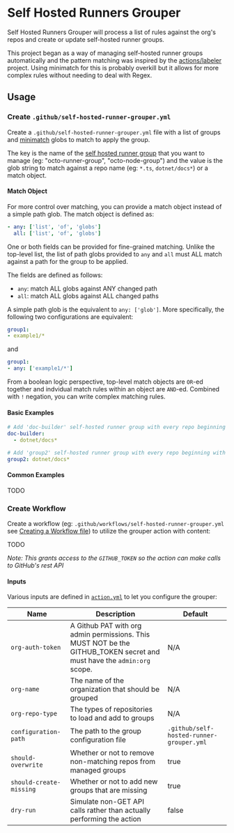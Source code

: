 # Self Hosted Runners Grouper

Self Hosted Runners Grouper will process a list of rules against the org's repos and create or update self-hosted runner groups.

This project began as a way of managing self-hosted runner groups automatically and the pattern matching was inspired by the [actions/labeler](https://github.com/actions/labeler/) project.
Using minimatch for this is probably overkill but it allows for more complex rules without needing to deal with Regex.

## Usage

### Create `.github/self-hosted-runner-grouper.yml`

Create a `.github/self-hosted-runner-grouper.yml` file with a list of groups and [minimatch](https://github.com/isaacs/minimatch) globs to match to apply the group.

The key is the name of the [self hosted runner group](https://docs.github.com/en/actions/hosting-your-own-runners/managing-access-to-self-hosted-runners-using-groups) that you want to manage (eg: "octo-runner-group", "octo-node-group") and the value is the glob string to match against a repo name (eg: `*.ts`, `dotnet/docs*`) or a match object.

#### Match Object

For more control over matching, you can provide a match object instead of a simple path glob. The match object is defined as:

```yml
- any: ['list', 'of', 'globs']
  all: ['list', 'of', 'globs']
```

One or both fields can be provided for fine-grained matching. Unlike the top-level list, the list of path globs provided to `any` and `all` must ALL match against a path for the group to be applied.

The fields are defined as follows:
* `any`: match ALL globs against ANY changed path
* `all`: match ALL globs against ALL changed paths

A simple path glob is the equivalent to `any: ['glob']`. More specifically, the following two configurations are equivalent:
```yml
group1:
- example1/*
```
and
```yml
group1:
- any: ['example1/*']
```

From a boolean logic perspective, top-level match objects are `OR`-ed together and indvidual match rules within an object are `AND`-ed. Combined with `!` negation, you can write complex matching rules.

#### Basic Examples

```yml
# Add 'doc-builder' self-hosted runner group with every repo beginning with dotnet/docs.
doc-builder:
  - dotnet/docs*

# Add 'group2' self-hosted runner group with every repo beginning with dotnet/docs.
group2: dotnet/docs*
```

#### Common Examples

TODO

### Create Workflow

Create a workflow (eg: `.github/workflows/self-hosted-runner-grouper.yml` see [Creating a Workflow file](https://help.github.com/en/articles/configuring-a-workflow#creating-a-workflow-file)) to utilize the grouper action with content:

TODO

_Note: This grants access to the `GITHUB_TOKEN` so the action can make calls to GitHub's rest API_

#### Inputs

Various inputs are defined in [`action.yml`](action.yml) to let you configure the grouper:

| Name | Description | Default |
| - | - | - |
| `org-auth-token` | A Github PAT with org admin permissions. This MUST NOT be the GITHUB_TOKEN secret and must have the `admin:org` scope. | N/A |
| `org-name` | The name of the organization that should be grouped | N/A |
| `org-repo-type` | The types of repositories to load and add to groups | N/A |
| `configuration-path` | The path to the group configuration file | `.github/self-hosted-runner-grouper.yml` |
| `should-overwrite` | Whether or not to remove non-matching repos from managed groups | true |
| `should-create-missing` | Whether or not to add new groups that are missing | true |
| `dry-run` | Simulate non-GET API calls rather than actually performing the action | false |
